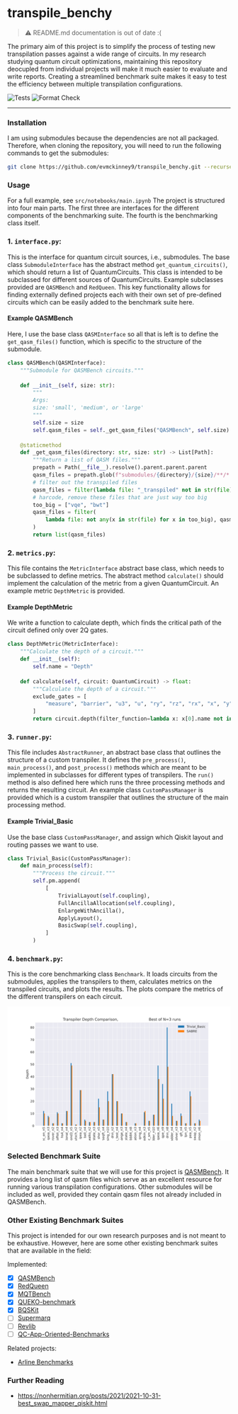 # transpile_benchy

> :warning: README.md documentation is out of date :(

The primary aim of this project is to simplify the process of testing new transpilation passes against a wide range of circuits. In my research studying quantum circuit optimizations, maintaining this repository deocupled from individual projects will make it much easier to evaluate and write reports. Creating a streamlined benchmark suite makes it easy to test the efficiency between multiple transpilation configurations.

![Tests](https://github.com/evmckinney9/transpile_benchy/actions/workflows/tests.yml/badge.svg?branch=main)
![Format Check](https://github.com/evmckinney9/transpile_benchy/actions/workflows/format-check.yml/badge.svg?branch=main)

---

### Installation

I am using submodules because the dependencies are not all packaged. Therefore, when cloning the repository, you will need to run the following commands to get the submodules:

```bash
git clone https://github.com/evmckinney9/transpile_benchy.git --recurse-submodules
```

### Usage

For a full example, see `src/notebooks/main.ipynb` The project is structured into four main parts. The first three are interfaces for the different components of the benchmarking suite. The fourth is the benchmarking class itself.

### 1. `interface.py`:

This is the interface for quantum circuit sources, i.e., submodules. The base class `SubmoduleInterface` has the abstract method `get_quantum_circuits()`, which should return a list of QuantumCircuits. This class is intended to be subclassed for different sources of QuantumCircuits. Example subclasses provided are `QASMBench` and `RedQueen`. This key functionality allows for finding externally defined projects each with their own set of pre-defined circuits which can be easily added to the benchmark suite here.

#### Example QASMBench

Here, I use the base class `QASMInterface` so all that is left is to define the `get_qasm_files()` function, which is specific to the structure of the submodule.

```python
class QASMBench(QASMInterface):
    """Submodule for QASMBench circuits."""

    def __init__(self, size: str):
        """
        Args:
        size: 'small', 'medium', or 'large'
        """
        self.size = size
        self.qasm_files = self._get_qasm_files("QASMBench", self.size)

    @staticmethod
    def _get_qasm_files(directory: str, size: str) -> List[Path]:
        """Return a list of QASM files."""
        prepath = Path(__file__).resolve().parent.parent.parent
        qasm_files = prepath.glob(f"submodules/{directory}/{size}/**/*.qasm")
        # filter out the transpiled files
        qasm_files = filter(lambda file: "_transpiled" not in str(file), qasm_files)
        # harcode, remove these files that are just way too big
        too_big = ["vqe", "bwt"]
        qasm_files = filter(
            lambda file: not any(x in str(file) for x in too_big), qasm_files
        )
        return list(qasm_files)
```

### 2. `metrics.py`:

This file contains the `MetricInterface` abstract base class, which needs to be subclassed to define metrics. The abstract method `calculate()` should implement the calculation of the metric from a given QuantumCircuit. An example metric `DepthMetric` is provided.

#### Example DepthMetric

We write a function to calculate depth, which finds the critical path of the circuit defined only over 2Q gates.

```python
class DepthMetric(MetricInterface):
    """Calculate the depth of a circuit."""
    def __init__(self):
        self.name = "Depth"

    def calculate(self, circuit: QuantumCircuit) -> float:
        """Calculate the depth of a circuit."""
        exclude_gates = [
            "measure", "barrier", "u3", "u", "ry", "rz", "rx", "x", "y", "z", "h", "s", "t",
        ]
        return circuit.depth(filter_function=lambda x: x[0].name not in exclude_gates)

```

### 3. `runner.py`:

This file includes `AbstractRunner`, an abstract base class that outlines the structure of a custom transpiler. It defines the `pre_process()`, `main_process()`, and `post_process()` methods which are meant to be implemented in subclasses for different types of transpilers. The `run()` method is also defined here which runs the three processing methods and returns the resulting circuit. An example class `CustomPassManager` is provided which is a custom transpiler that outlines the structure of the main processing method.

#### Example Trivial_Basic

Use the base class `CustomPassManager`, and assign which Qiskit layout and routing passes we want to use.

```python
class Trivial_Basic(CustomPassManager):
    def main_process(self):
        """Process the circuit."""
        self.pm.append(
            [
                TrivialLayout(self.coupling),
                FullAncillaAllocation(self.coupling),
                EnlargeWithAncilla(),
                ApplyLayout(),
                BasicSwap(self.coupling),
            ]
        )
```

### 4. `benchmark.py`:

This is the core benchmarking class `Benchmark`. It loads circuits from the submodules, applies the transpilers to them, calculates metrics on the transpiled circuits, and plots the results. The plots compare the metrics of the different transpilers on each circuit.

![initial_plot](images/transpile_benchy_Depth.svg)

### Selected Benchmark Suite

The main benchmark suite that we will use for this project is [QASMBench](https://github.com/pnnl/QASMBench). It provides a long list of qasm files which serve as an excellent resource for running various transpilation configurations. Other submodules will be included as well, provided they contain qasm files not already included in QASMBench.

### Other Existing Benchmark Suites

This project is intended for our own research purposes and is not meant to be exhaustive. However, here are some other existing benchmark suites that are available in the field:

Implemented:

- [x] [QASMBench](https://github.com/pnnl/QASMBench)
- [x] [RedQueen](https://github.com/Qiskit/red-queen/tree/main)
- [x] [MQTBench](https://github.com/cda-tum/MQTBench)
- [x] [QUEKO-benchmark](https://github.com/tbcdebug/QUEKO-benchmark)
- [x] [BQSKit](https://github.com/BQSKit/bqskit)
- [ ] [Supermarq](https://github.com/Infleqtion/client-superstaq/tree/main/supermarq-benchmarks)
- [ ] [Revlib](https://www.revlib.org/index.php)
- [ ] [QC-App-Oriented-Benchmarks](https://github.com/SRI-International/QC-App-Oriented-Benchmarks)

Related projects:

- [Arline Benchmarks](https://github.com/ArlineQ/arline_benchmarks)

### Further Reading

- https://nonhermitian.org/posts/2021/2021-10-31-best_swap_mapper_qiskit.html
